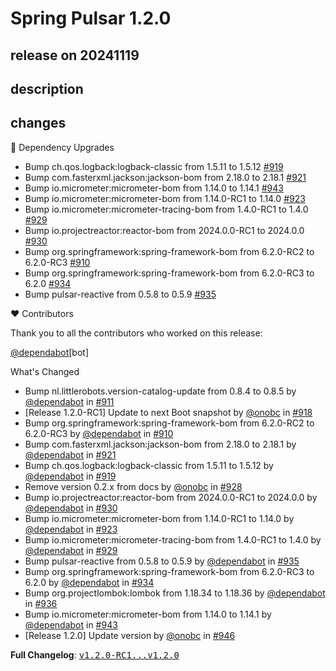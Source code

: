 # Spring Pulsar 1.2.0

## release on 20241119

## description

## changes

🔨 Dependency Upgrades

* Bump ch.qos.logback:logback-classic from 1.5.11 to 1.5.12 <a href="https://github.com/spring-projects/spring-pulsar/pull/919" data-hovercard-type="pull_request" data-hovercard-url="/spring-projects/spring-pulsar/pull/919/hovercard">#919</a>
* Bump com.fasterxml.jackson:jackson-bom from 2.18.0 to 2.18.1 <a href="https://github.com/spring-projects/spring-pulsar/pull/921" data-hovercard-type="pull_request" data-hovercard-url="/spring-projects/spring-pulsar/pull/921/hovercard">#921</a>
* Bump io.micrometer:micrometer-bom from 1.14.0 to 1.14.1 <a href="https://github.com/spring-projects/spring-pulsar/pull/943" data-hovercard-type="pull_request" data-hovercard-url="/spring-projects/spring-pulsar/pull/943/hovercard">#943</a>
* Bump io.micrometer:micrometer-bom from 1.14.0-RC1 to 1.14.0 <a href="https://github.com/spring-projects/spring-pulsar/pull/923" data-hovercard-type="pull_request" data-hovercard-url="/spring-projects/spring-pulsar/pull/923/hovercard">#923</a>
* Bump io.micrometer:micrometer-tracing-bom from 1.4.0-RC1 to 1.4.0 <a href="https://github.com/spring-projects/spring-pulsar/pull/929" data-hovercard-type="pull_request" data-hovercard-url="/spring-projects/spring-pulsar/pull/929/hovercard">#929</a>
* Bump io.projectreactor:reactor-bom from 2024.0.0-RC1 to 2024.0.0 <a href="https://github.com/spring-projects/spring-pulsar/pull/930" data-hovercard-type="pull_request" data-hovercard-url="/spring-projects/spring-pulsar/pull/930/hovercard">#930</a>
* Bump org.springframework:spring-framework-bom from 6.2.0-RC2 to 6.2.0-RC3 <a href="https://github.com/spring-projects/spring-pulsar/pull/910" data-hovercard-type="pull_request" data-hovercard-url="/spring-projects/spring-pulsar/pull/910/hovercard">#910</a>
* Bump org.springframework:spring-framework-bom from 6.2.0-RC3 to 6.2.0 <a href="https://github.com/spring-projects/spring-pulsar/pull/934" data-hovercard-type="pull_request" data-hovercard-url="/spring-projects/spring-pulsar/pull/934/hovercard">#934</a>
* Bump pulsar-reactive from 0.5.8 to 0.5.9 <a href="https://github.com/spring-projects/spring-pulsar/pull/935" data-hovercard-type="pull_request" data-hovercard-url="/spring-projects/spring-pulsar/pull/935/hovercard">#935</a>

❤️ Contributors

Thank you to all the contributors who worked on this release:

<a class="user-mention notranslate" data-hovercard-type="organization" data-hovercard-url="/orgs/dependabot/hovercard" data-octo-click="hovercard-link-click" data-octo-dimensions="link_type:self" href="https://github.com/dependabot">@dependabot</a>[bot]

What's Changed

* Bump nl.littlerobots.version-catalog-update from 0.8.4 to 0.8.5 by <a class="user-mention notranslate" data-hovercard-type="organization" data-hovercard-url="/orgs/dependabot/hovercard" data-octo-click="hovercard-link-click" data-octo-dimensions="link_type:self" href="https://github.com/dependabot">@dependabot</a> in <a class="issue-link js-issue-link" data-error-text="Failed to load title" data-id="2613069888" data-permission-text="Title is private" data-url="https://github.com/spring-projects/spring-pulsar/issues/911" data-hovercard-type="pull_request" data-hovercard-url="/spring-projects/spring-pulsar/pull/911/hovercard" href="https://github.com/spring-projects/spring-pulsar/pull/911">#911</a>
* [Release 1.2.0-RC1] Update to next Boot snapshot by <a class="user-mention notranslate" data-hovercard-type="user" data-hovercard-url="/users/onobc/hovercard" data-octo-click="hovercard-link-click" data-octo-dimensions="link_type:self" href="https://github.com/onobc">@onobc</a> in <a class="issue-link js-issue-link" data-error-text="Failed to load title" data-id="2614920985" data-permission-text="Title is private" data-url="https://github.com/spring-projects/spring-pulsar/issues/918" data-hovercard-type="pull_request" data-hovercard-url="/spring-projects/spring-pulsar/pull/918/hovercard" href="https://github.com/spring-projects/spring-pulsar/pull/918">#918</a>
* Bump org.springframework:spring-framework-bom from 6.2.0-RC2 to 6.2.0-RC3 by <a class="user-mention notranslate" data-hovercard-type="organization" data-hovercard-url="/orgs/dependabot/hovercard" data-octo-click="hovercard-link-click" data-octo-dimensions="link_type:self" href="https://github.com/dependabot">@dependabot</a> in <a class="issue-link js-issue-link" data-error-text="Failed to load title" data-id="2613069706" data-permission-text="Title is private" data-url="https://github.com/spring-projects/spring-pulsar/issues/910" data-hovercard-type="pull_request" data-hovercard-url="/spring-projects/spring-pulsar/pull/910/hovercard" href="https://github.com/spring-projects/spring-pulsar/pull/910">#910</a>
* Bump com.fasterxml.jackson:jackson-bom from 2.18.0 to 2.18.1 by <a class="user-mention notranslate" data-hovercard-type="organization" data-hovercard-url="/orgs/dependabot/hovercard" data-octo-click="hovercard-link-click" data-octo-dimensions="link_type:self" href="https://github.com/dependabot">@dependabot</a> in <a class="issue-link js-issue-link" data-error-text="Failed to load title" data-id="2620136546" data-permission-text="Title is private" data-url="https://github.com/spring-projects/spring-pulsar/issues/921" data-hovercard-type="pull_request" data-hovercard-url="/spring-projects/spring-pulsar/pull/921/hovercard" href="https://github.com/spring-projects/spring-pulsar/pull/921">#921</a>
* Bump ch.qos.logback:logback-classic from 1.5.11 to 1.5.12 by <a class="user-mention notranslate" data-hovercard-type="organization" data-hovercard-url="/orgs/dependabot/hovercard" data-octo-click="hovercard-link-click" data-octo-dimensions="link_type:self" href="https://github.com/dependabot">@dependabot</a> in <a class="issue-link js-issue-link" data-error-text="Failed to load title" data-id="2617261010" data-permission-text="Title is private" data-url="https://github.com/spring-projects/spring-pulsar/issues/919" data-hovercard-type="pull_request" data-hovercard-url="/spring-projects/spring-pulsar/pull/919/hovercard" href="https://github.com/spring-projects/spring-pulsar/pull/919">#919</a>
* Remove version 0.2.x from docs by <a class="user-mention notranslate" data-hovercard-type="user" data-hovercard-url="/users/onobc/hovercard" data-octo-click="hovercard-link-click" data-octo-dimensions="link_type:self" href="https://github.com/onobc">@onobc</a> in <a class="issue-link js-issue-link" data-error-text="Failed to load title" data-id="2653151938" data-permission-text="Title is private" data-url="https://github.com/spring-projects/spring-pulsar/issues/928" data-hovercard-type="pull_request" data-hovercard-url="/spring-projects/spring-pulsar/pull/928/hovercard" href="https://github.com/spring-projects/spring-pulsar/pull/928">#928</a>
* Bump io.projectreactor:reactor-bom from 2024.0.0-RC1 to 2024.0.0 by <a class="user-mention notranslate" data-hovercard-type="organization" data-hovercard-url="/orgs/dependabot/hovercard" data-octo-click="hovercard-link-click" data-octo-dimensions="link_type:self" href="https://github.com/dependabot">@dependabot</a> in <a class="issue-link js-issue-link" data-error-text="Failed to load title" data-id="2654168466" data-permission-text="Title is private" data-url="https://github.com/spring-projects/spring-pulsar/issues/930" data-hovercard-type="pull_request" data-hovercard-url="/spring-projects/spring-pulsar/pull/930/hovercard" href="https://github.com/spring-projects/spring-pulsar/pull/930">#930</a>
* Bump io.micrometer:micrometer-bom from 1.14.0-RC1 to 1.14.0 by <a class="user-mention notranslate" data-hovercard-type="organization" data-hovercard-url="/orgs/dependabot/hovercard" data-octo-click="hovercard-link-click" data-octo-dimensions="link_type:self" href="https://github.com/dependabot">@dependabot</a> in <a class="issue-link js-issue-link" data-error-text="Failed to load title" data-id="2651018170" data-permission-text="Title is private" data-url="https://github.com/spring-projects/spring-pulsar/issues/923" data-hovercard-type="pull_request" data-hovercard-url="/spring-projects/spring-pulsar/pull/923/hovercard" href="https://github.com/spring-projects/spring-pulsar/pull/923">#923</a>
* Bump io.micrometer:micrometer-tracing-bom from 1.4.0-RC1 to 1.4.0 by <a class="user-mention notranslate" data-hovercard-type="organization" data-hovercard-url="/orgs/dependabot/hovercard" data-octo-click="hovercard-link-click" data-octo-dimensions="link_type:self" href="https://github.com/dependabot">@dependabot</a> in <a class="issue-link js-issue-link" data-error-text="Failed to load title" data-id="2654168372" data-permission-text="Title is private" data-url="https://github.com/spring-projects/spring-pulsar/issues/929" data-hovercard-type="pull_request" data-hovercard-url="/spring-projects/spring-pulsar/pull/929/hovercard" href="https://github.com/spring-projects/spring-pulsar/pull/929">#929</a>
* Bump pulsar-reactive from 0.5.8 to 0.5.9 by <a class="user-mention notranslate" data-hovercard-type="organization" data-hovercard-url="/orgs/dependabot/hovercard" data-octo-click="hovercard-link-click" data-octo-dimensions="link_type:self" href="https://github.com/dependabot">@dependabot</a> in <a class="issue-link js-issue-link" data-error-text="Failed to load title" data-id="2660663351" data-permission-text="Title is private" data-url="https://github.com/spring-projects/spring-pulsar/issues/935" data-hovercard-type="pull_request" data-hovercard-url="/spring-projects/spring-pulsar/pull/935/hovercard" href="https://github.com/spring-projects/spring-pulsar/pull/935">#935</a>
* Bump org.springframework:spring-framework-bom from 6.2.0-RC3 to 6.2.0 by <a class="user-mention notranslate" data-hovercard-type="organization" data-hovercard-url="/orgs/dependabot/hovercard" data-octo-click="hovercard-link-click" data-octo-dimensions="link_type:self" href="https://github.com/dependabot">@dependabot</a> in <a class="issue-link js-issue-link" data-error-text="Failed to load title" data-id="2660663194" data-permission-text="Title is private" data-url="https://github.com/spring-projects/spring-pulsar/issues/934" data-hovercard-type="pull_request" data-hovercard-url="/spring-projects/spring-pulsar/pull/934/hovercard" href="https://github.com/spring-projects/spring-pulsar/pull/934">#934</a>
* Bump org.projectlombok:lombok from 1.18.34 to 1.18.36 by <a class="user-mention notranslate" data-hovercard-type="organization" data-hovercard-url="/orgs/dependabot/hovercard" data-octo-click="hovercard-link-click" data-octo-dimensions="link_type:self" href="https://github.com/dependabot">@dependabot</a> in <a class="issue-link js-issue-link" data-error-text="Failed to load title" data-id="2660663412" data-permission-text="Title is private" data-url="https://github.com/spring-projects/spring-pulsar/issues/936" data-hovercard-type="pull_request" data-hovercard-url="/spring-projects/spring-pulsar/pull/936/hovercard" href="https://github.com/spring-projects/spring-pulsar/pull/936">#936</a>
* Bump io.micrometer:micrometer-bom from 1.14.0 to 1.14.1 by <a class="user-mention notranslate" data-hovercard-type="organization" data-hovercard-url="/orgs/dependabot/hovercard" data-octo-click="hovercard-link-click" data-octo-dimensions="link_type:self" href="https://github.com/dependabot">@dependabot</a> in <a class="issue-link js-issue-link" data-error-text="Failed to load title" data-id="2667055450" data-permission-text="Title is private" data-url="https://github.com/spring-projects/spring-pulsar/issues/943" data-hovercard-type="pull_request" data-hovercard-url="/spring-projects/spring-pulsar/pull/943/hovercard" href="https://github.com/spring-projects/spring-pulsar/pull/943">#943</a>
* [Release 1.2.0] Update version by <a class="user-mention notranslate" data-hovercard-type="user" data-hovercard-url="/users/onobc/hovercard" data-octo-click="hovercard-link-click" data-octo-dimensions="link_type:self" href="https://github.com/onobc">@onobc</a> in <a class="issue-link js-issue-link" data-error-text="Failed to load title" data-id="2670280475" data-permission-text="Title is private" data-url="https://github.com/spring-projects/spring-pulsar/issues/946" data-hovercard-type="pull_request" data-hovercard-url="/spring-projects/spring-pulsar/pull/946/hovercard" href="https://github.com/spring-projects/spring-pulsar/pull/946">#946</a>

<strong>Full Changelog</strong>: <a class="commit-link" href="https://github.com/spring-projects/spring-pulsar/compare/v1.2.0-RC1...v1.2.0"><tt>v1.2.0-RC1...v1.2.0</tt></a>

